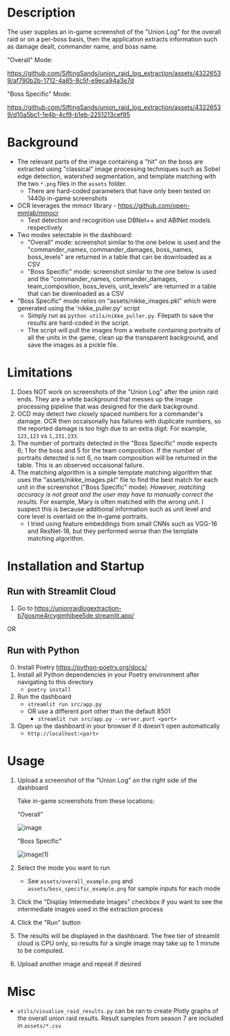 
# Description
The user supplies an in-game screenshot of the "Union Log" for the overall raid or on a per-boss basis, then the application extracts information such as damage dealt, commander name, and boss name.

"Overall" Mode:

https://github.com/SiftingSands/union_raid_log_extraction/assets/43226539/af790b2b-1712-4a85-8c5f-e9eca94a3e7d

"Boss Specific" Mode:

https://github.com/SiftingSands/union_raid_log_extraction/assets/43226539/d10a5bc1-1e4b-4cf9-b1eb-2251213cef95

# Background
- The relevant parts of the image containing a "hit" on the boss are extracted using "classical" image processing techniques such as Sobel edge detection, watershed segmentation, and template matching with the two `*.png` files in the  `assets` folder.
    - There are hard-coded parameters that have only been tested on 1440p in-game screenshots
- OCR leverages the mmocr library - https://github.com/open-mmlab/mmocr
    - Text detection and recognition use DBNet++ and ABINet models respectively
- Two modes selectable in the dashboard:
    - "Overall" mode: screenshot similar to the one below is used and the "commander_names, commander_damages, boss_names, boss_levels" are returned in a table that can be downloaded as a CSV
    - "Boss Specific" mode: screenshot similar to the one below is used and the "commander_names, commander_damages, team_composition, boss_levels, unit_levels" are returned in a table that can be downloaded as a CSV
- "Boss Specific" mode relies on "assets/nikke_images.pkl" which were generated using the 'nikke_puller.py' script
    - Simply run as `python utils/nikke_puller.py`. Filepath to save the results are hard-coded in the script.
    - The script will pull the images from a website containing portraits of all the units in the game, clean up the transparent background, and save the images as a pickle file.

# Limitations

1. Does NOT work on screenshots of the "Union Log" after the union raid ends. They are a white background that messes up the image processing pipeline that was designed for the dark background.
2. OCD may detect two closely spaced numbers for a commander's damage. OCR then occaisonally has failures with duplicate numbers, so the reported damage is too high due to an extra digit. For example, `123,123` vs `1,231,233`.
3. The number of portraits detected in the "Boss Specific" mode expects 6; 1 for the boss and 5 for the team composition. If the number of portraits detected is not 6, no team composition will be returned in the table. This is an observed occaisonal failure.
4. The matching algorithm is a simple template matching algorithm that uses the "assets/nikke_images.pkl" file to find the best match for each unit in the screenshot ("Boss Specific" mode). *However, matching accuracy is not great and the user may have to manually correct the results.* For example, Mary is often matched with the wrong unit. I suspect this is because additional information such as unit level and core level is overlaid on the in-game portraits.
    - I tried using feature embeddings from small CNNs such as VGG-16 and ResNet-18, but they performed worse than the template matching algorithm.

# Installation and Startup

## Run with Streamlit Cloud
1. Go to https://unionraidlogextraction-b7gosme4rcygjmhibee5de.streamlit.app/

OR

## Run with Python
0. Install Poetry https://python-poetry.org/docs/
1. Install all Python dependencies in your Poetry environment after navigating to this directory
    - `poetry install`
2. Run the dashboard
    - `streamlit run src/app.py`
    - OR use a different port other than the default 8501
        - `streamlit run src/app.py --server.port <port>`
3. Open up the dashboard in your browser if it doesn't open automatically
    - `http://localhost:<port>`

# Usage

1. Upload a screenshot of the "Union Log" on the right side of the dashboard

    Take in-game screenshots from these locations:
   
    "Overall"
   
   ![image](https://github.com/SiftingSands/union_raid_log_extraction/assets/43226539/80bff614-5d7c-4af6-8d14-dd4b9f9df78f)

   "Boss Specific"
   
   ![image(1)](https://github.com/SiftingSands/union_raid_log_extraction/assets/43226539/c9db15d6-e275-4c7e-a385-637e67cde6d2)


3. Select the mode you want to run
    - See `assets/overall_example.png` and `assets/boss_specific_example.png` for sample inputs for each mode
4. Click the "Display Intermediate Images" checkbox if you want to see the intermediate images used in the extraction process
5. Click the "Run" button
6. The results will be displayed in the dashboard. The free tier of streamlit cloud is CPU only, so results for a single image may take up to 1 minute to be computed.
7. Upload another image and repeat if desired

# Misc
- `utils/visualize_raid_results.py` can be ran to create Plotly graphs of the overall union raid results. Result samples from season 7 are included in `assets/*.csv`
